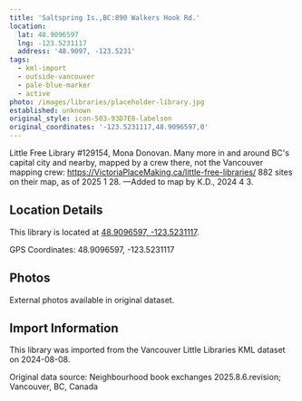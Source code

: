 ```yaml
---
title: 'Saltspring Is.,BC:890 Walkers Hook Rd.'
location:
  lat: 48.9096597
  lng: -123.5231117
  address: '48.9097, -123.5231'
tags:
  - kml-import
  - outside-vancouver
  - pale-blue-marker
  - active
photo: /images/libraries/placeholder-library.jpg
established: unknown
original_style: icon-503-93D7E8-labelson
original_coordinates: '-123.5231117,48.9096597,0'
---
```

Little Free Library #129154, Mona Donovan.
Many more in and around BC's capital city and nearby, mapped by a crew there, not the Vancouver mapping crew: 
https://VictoriaPlaceMaking.ca/little-free-libraries/
882 sites on their map, as of 2025 1 28.
—Added to map by K.D., 2024 4 3.  

## Location Details

This library is located at [48.9096597, -123.5231117](https://www.google.com/maps?q=48.9096597,-123.5231117).

GPS Coordinates: 48.9096597, -123.5231117

## Photos

External photos available in original dataset.

## Import Information

This library was imported from the Vancouver Little Libraries KML dataset on 2024-08-08.

Original data source: Neighbourhood book exchanges 2025.8.6.revision; Vancouver, BC, Canada
